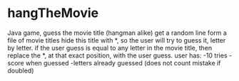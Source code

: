# hangTheMovie
Java game, guess the movie title (hangman alike)
get a random line form a file of movie titles
hide this title with *, so the user will try to guess it, letter by letter.
if the user guess is equal to any letter in the movie title, then replace the *, at that exact position, with the user guess.
user has:
-10 tries
-score when guessed
-letters already guessed (does not count mistake if doubled)
